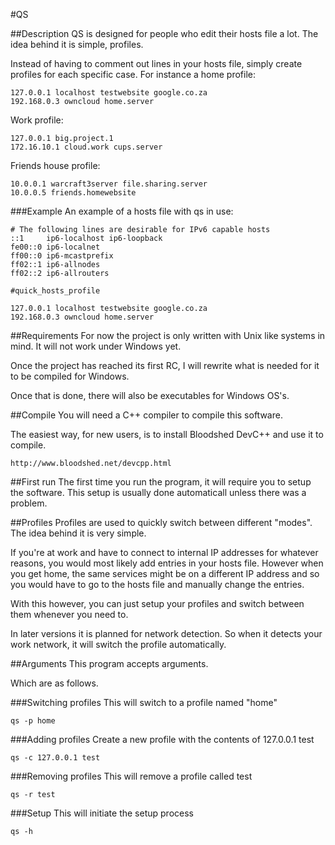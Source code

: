 #QS

##Description
QS is designed for people who edit their hosts file a lot.
The idea behind it is simple, profiles.

Instead of having to comment out lines in your hosts file,
simply create profiles for each specific case.
For instance a home profile:

    127.0.0.1 localhost testwebsite google.co.za
    192.168.0.3 owncloud home.server

Work profile:

    127.0.0.1 big.project.1
    172.16.10.1 cloud.work cups.server

Friends house profile:

    10.0.0.1 warcraft3server file.sharing.server
    10.0.0.5 friends.homewebsite

###Example
An example of a hosts file with qs in use:

    # The following lines are desirable for IPv6 capable hosts
    ::1     ip6-localhost ip6-loopback
    fe00::0 ip6-localnet
    ff00::0 ip6-mcastprefix
    ff02::1 ip6-allnodes
    ff02::2 ip6-allrouters

    #quick_hosts_profile

    127.0.0.1 localhost testwebsite google.co.za
    192.168.0.3 owncloud home.server

##Requirements
For now the project is only written with Unix like systems in mind.
It will not work under Windows yet.

Once the project has reached its first RC, I will rewrite what is needed
for it to be compiled for Windows.

Once that is done, there will also be executables for Windows OS's.

##Compile
You will need a C++ compiler to compile this software.

The easiest way, for new users, is to install Bloodshed DevC++ and use it to compile.

	http://www.bloodshed.net/devcpp.html

##First run
The first time you run the program, it will require you to setup the software.
This setup is usually done automaticall unless there was a problem.

##Profiles
Profiles are used to quickly switch between different "modes".
The idea behind it is very simple.

If you're at work and have to connect to internal IP addresses
for whatever reasons, you would most likely add entries in your
hosts file.
However when you get home, the same services might be on a different
IP address and so you would have to go to the hosts file and manually
change the entries.

With this however, you can just setup your profiles and switch between
them whenever you need to.

In later versions it is planned for network detection. So when it
detects your work network, it will switch the profile automatically.

##Arguments
This program accepts arguments.

Which are as follows.

###Switching profiles
This will switch to a profile named "home"

	qs -p home

###Adding profiles
Create a new profile with the contents of 127.0.0.1 test

	qs -c 127.0.0.1 test

###Removing profiles
This will remove a profile called test

	qs -r test

###Setup
This will initiate the setup process

	qs -h
